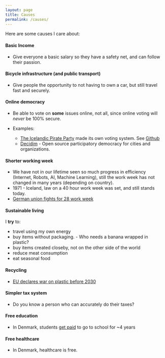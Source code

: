 ```yaml
---
layout: page
title: Causes
permalink: /causes/
---
```


Here are some causes I care about:

#### Basic Income
* Give everyone a basic salary so they have a safety net, and can follow their passion.

#### Bicycle infrastructure (and public transport)
* Give people the opportunity to not having to own a car, but still travel fast and securely.

#### Online democracy
* Be able to vote on **some** issues online, not all, since online voting will *never* be 100% secure.

* Examples:
  * [The Icelandic Pirate Party](https://x.piratar.is/polity/1/) made its own voting system. See [Github](https://github.com/piratar/wasa2il)
  * [Decidim](https://decidim.org) - Open source participatory democracy for cities and organizations.


#### Shorter working week
* We have not in our lifetime seen so much progress in efficiency (Internet, Robots, AI, Machine Learning), still the work week has not changed in many years (depending on country).
* 1971 - Iceland, law on a 40 hour work week was set, and still stands today.
* [German union fights for 28 work week](http://www.independent.co.uk/voices/four-day-working-week-german-union-28-hours-uk-fight-for-the-same-a7996261.html)

#### Sustainable living
I **try** to:

* travel using my own energy
* buy items without packaging. - Who needs a banana wrapped in plastic?
* buy items created closeby, not on the other side of the world
* reduce meat consumption
* eat seasonal food

#### Recycling
* [EU declares war on plastic before 2030](https://www.theguardian.com/environment/2018/jan/16/eu-declares-war-on-plastic-waste-2030)

#### Simpler tax system
* Do you know a person who can accurately do their taxes?

#### Free education
* In Denmark, students [get paid](http://www.su.dk/english/) to go to school for ~4 years

#### Free healthcare
* In Denmark, healthcare is free.


